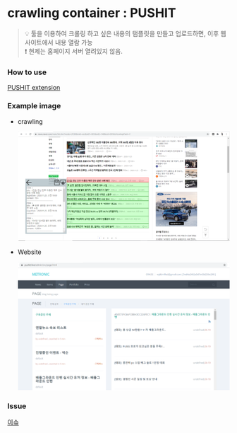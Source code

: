 # crawling container : PUSHIT
> 💡 툴을 이용하여 크롤링 하고 싶은 내용의 탬플릿을 만들고 업로드하면, 이후 웹사이트에서 내용 열람 가능  
> ❗ 현제는 홈페이지 서버 열려있지 않음. 

### How to use
[PUSHIT extension](https://www.notion.so/PUSHIT-extension-2fdcd50277d1466fb3965f2969e0aee3)

### Example image
- crawling
    
    ![](https://github.com/Deplim/crawling_container/blob/master/img/pushit_i1.png?raw=true)
    
- Website
    
    ![](https://github.com/Deplim/crawling_container/blob/master/img/pushit_i2.png?raw=true)
    
### Issue
[이슈](https://www.notion.so/5466842d21484f549d9b09134d8a3188)
